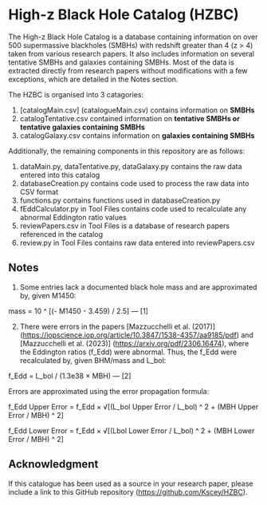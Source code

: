 # High-z Black Hole Catalog (HZBC)

The High-z Black Hole Catalog is a database containing information on over 500 supermassive blackholes (SMBHs) with redshift greater than 4 (z > 4) taken from various research papers. It also includes information on several tentative SMBHs and galaxies containing SMBHs. Most of the data is extracted directly from research papers without modifications with a few exceptions, which are detailed in the Notes section.

The HZBC is organised into 3 catagories:

1. [catalogMain.csv] (catalogueMain.csv) contains information on **SMBHs**
2. catalogTentative.csv contained information on **tentative SMBHs or tentative galaxies containing SMBHs**
3. catalogGalaxy.csv contains information on **galaxies containing SMBHs**

Additionally, the remaining components in this repository are as follows:

1. dataMain.py, dataTentative.py, dataGalaxy.py contains the raw data entered into this catalog
2. databaseCreation.py contains code used to process the raw data into CSV format
3. functions.py contains functions used in databaseCreation.py
4. fEddCalculator.py in Tool Files contains code used to recalculate any abnormal Eddington ratio values
5. reviewPapers.csv in Tool Files is a database of research papers referenced in the catalog
6. review.py in Tool Files contains raw data entered into reviewPapers.csv

## Notes

1. Some entries lack a documented black hole mass and are approximated by, given M1450:

mass = 10 ^ [(- M1450 - 3.459) / 2.5] — [1]

2. There were errors in the papers [Mazzucchelli et al. (2017)] (https://iopscience.iop.org/article/10.3847/1538-4357/aa9185/pdf) and [Mazzucchelli et al. (2023)] (https://arxiv.org/pdf/2306.16474), where the Eddington ratios (f_Edd) were abnormal. Thus, the f_Edd were recalculated by, given BHM/mass and L_bol:

f_Edd = L_bol / (1.3e38 × MBH) — [2]

Errors are approximated using the error propagation formula:

f_Edd Upper Error = f_Edd × √[(L_bol Upper Error / L_bol) ^ 2 + (MBH Upper Error / MBH) ^ 2]

f_Edd Lower Error = f_Edd × √[(Lbol Lower Error / L_bol) ^ 2 + (MBH Lower Error / MBH) ^ 2]

## Acknowledgment

If this catalogue has been used as a source in your research paper, please include a link to this GitHub repository (https://github.com/Kscey/HZBC). 

